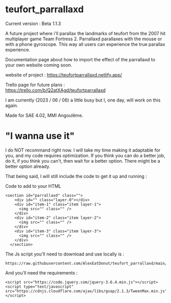 # teufort_parrallaxd

Current version :
Beta 1.1.3

A future project where i'll parallax the landmarks of teufort from the 2007 hit multiplayer game Team Fortress 2.
Parrallaxd parallaxes with the mouse or with a phone gyroscope. This way all users can experience the true parallax experience.

Documentation page about how to import the effect of the parrallaxd to your own website coming soon.

website of project : https://teufortparrallaxd.netlify.app/

Trello page for future plans : https://trello.com/b/Q2atXAgd/teufortparrallaxd

I am currently (2023 / 06 / 06) a little busy but I, one day, will work on this again.

Made for SAE 4.02, MMI Angoulême.

# "I wanna use it"

I do NOT recommand right now. I will take my time making it adaptable for you, and my code requires optimization.
If you think you can do a better job, do it, if you think you can't, then wait for a better option.
There might be a better option already.

That being said, I will still include the code to get it up and running :

Code to add to your HTML

    <section id="parrallaxd" class="">
        <div id="" class="layer-0"></div>
        <div id="item-1" class="item layer-1">
          <img src="" class="" />
        </div>
        <div id="item-2" class="item layer-2">
          <img src="" class="" />
        </div>
        <div id="item-3" class="item layer-3">
          <img src="" class="" />
        </div>
      </section>

The Js script you'll need to download and use locally is :

    https://raw.githubusercontent.com/AlexEatDonut/teufort_parrallaxd/main/assets/script/parrallaxd.js

And you'll need the requirements :

    <script src="https://code.jquery.com/jquery-3.6.4.min.js"></script>
    <script type="text/javascript" src="https://cdnjs.cloudflare.com/ajax/libs/gsap/2.1.3/TweenMax.min.js"></script>
